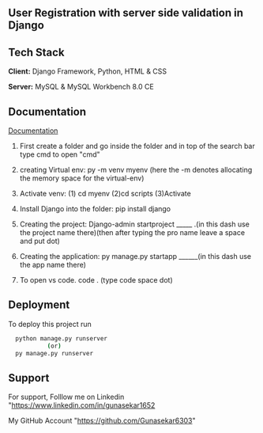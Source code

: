 ## User Registration with server side validation in Django
## Tech Stack

**Client:** Django Framework, Python, HTML & CSS

**Server:** MySQL & MySQL Workbench 8.0 CE


## Documentation

[Documentation](https://linktodocumentation)

1) First create a folder and go inside the folder and in top of the search bar type cmd to open "cmd"

2) creating Virtual env:
                    py -m venv myenv
(here the -m denotes allocating the memory space for the virtual-env)

3) Activate venv:
                  (1) cd myenv 
                  (2)cd scripts
                  (3)Activate
4) Install Django into the folder:
                   pip install django

5) Creating the project:
                   Django-admin startproject _____ .(in this dash use the project name there)(then after typing the pro name leave a space and put dot)

6) Creating the application:
                    py manage.py startapp ______(in this dash use the app name there)

7) To open vs code.
                 code . (type code space dot)
## Deployment

To deploy this project run

```bash
  python manage.py runserver
           (or)
  py manage.py runserver
```


## Support

For support, Folllow me on Linkedin
"https://www.linkedin.com/in/gunasekar1652 
        
My GitHub Account
"https://github.com/Gunasekar6303"


